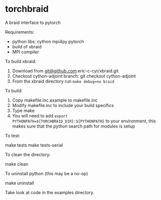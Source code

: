# torchbraid

A braid interface to pytorch

Requirements:
  + python libs:
    cython
    mpi4py
    pytorch
  + build of xbraid
  + MPI compiler

To build xbraid:
  1. Download from git@github.com:eric-c-cyr/xbraid.git
  1. Checkout cython-adjoint branch: git checkout cython-adjoint
  1. From the xbraid directory run `make debug=no braid`

To build:

  1. Copy makefile.inc.example to makefile.inc 
  1. Modify makefile.inc to include your build specifics
  1. Type make
  1. You will need to add 
       `export PYTHONPATH=${TORCHBRAID_DIR}:${PYTHONPATH}` to your 
     environment, this makes sure that the python search path
     for modules is setup

To test:

  make tests
  make tests-serial

To clean the directory:

   make clean

To uninstall python (this may be a no-op)

   make uninstall


Take look at code in the examples directory.
